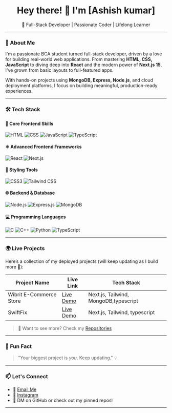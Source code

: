 <h1 align="center">Hey there! 👋 I'm [Ashish kumar]</h1>
<p align="center">🚀 Full-Stack Developer | Passionate Coder | Lifelong Learner</p>

---

### 🧠 About Me

I'm a passionate BCA student turned full-stack developer, driven by a love for building real-world web applications. From mastering **HTML, CSS, JavaScript** to diving deep into **React** and the modern power of **Next.js 15**, I've grown from basic layouts to full-featured apps.

With hands-on projects using **MongoDB, Express, Node.js**, and cloud deployment platforms, I focus on building meaningful, production-ready experiences.

---

### 🛠️ Tech Stack

#### 🚀 Core Frontend Skills  
![HTML](https://img.shields.io/badge/HTML5-E34F26?style=flat&logo=html5&logoColor=white)
![CSS](https://img.shields.io/badge/CSS3-1572B6?style=flat&logo=css3&logoColor=white)
![JavaScript](https://img.shields.io/badge/JavaScript-F7DF1E?style=flat&logo=javascript&logoColor=black)
![TypeScript](https://img.shields.io/badge/TypeScript-3178C6?style=flat&logo=typescript&logoColor=white)

#### ⚛️ Advanced Frontend Frameworks  
![React](https://img.shields.io/badge/React-61DAFB?style=flat&logo=react&logoColor=black)
![Next.js](https://img.shields.io/badge/Next.js-000000?style=flat&logo=nextdotjs&logoColor=white)

#### 🎨 Styling Tools  
![CSS3](https://img.shields.io/badge/Medium--Level-CSS-blue?style=flat)
![Tailwind CSS](https://img.shields.io/badge/Tailwind_CSS-38B2AC?style=flat&logo=tailwind-css&logoColor=white)

#### 🌐 Backend & Database  
![Node.js](https://img.shields.io/badge/Node.js-339933?style=flat&logo=node-dot-js&logoColor=white)
![Express.js](https://img.shields.io/badge/Express.js-000000?style=flat&logo=express&logoColor=white)
![MongoDB](https://img.shields.io/badge/MongoDB-47A248?style=flat&logo=mongodb&logoColor=white)

#### 💻 Programming Languages  
![C](https://img.shields.io/badge/C-00599C?style=flat&logo=c&logoColor=white)
![C++](https://img.shields.io/badge/C++-00599C?style=flat&logo=cplusplus&logoColor=white)
![Python](https://img.shields.io/badge/Python-learning-informational?style=flat&logo=python&logoColor=white)
![TypeScript](https://img.shields.io/badge/TypeScript-3178C6?style=flat&logo=typescript&logoColor=white)

---

### 🌍 Live Projects

Here’s a collection of my deployed projects (will keep updating as I build more 🚀):

| Project Name           | Live Link                                 | Tech Stack                      |
|------------------------|--------------------------------------------|----------------------------------|
| Wibrit E-Commerce Store| [Live Demo](https://wibrit-an-e-commerce-store.vercel.app/)     | Next.js, Tailwind, MongoDB,typescript       |
| SwiftFix| [Live Demo](https://swift-fix-one.vercel.app/)     | Next.js, Tailwind, typescript      |

> 📝 Want to see more? Check my [Repositories](https://github.com/Ashcodes69?tab=repositories)

---

### 📌 Fun Fact

> "Your biggest project is *you*. Keep updating." 💡

---

### 📫 Let's Connect

- 📧 [Email Me](mailto:ns730106.com)
- 📸 [Instagram](https://www.instagram.com/ig_aashu0p)
- 💬 DM on GitHub or check out my pinned repos!
---

